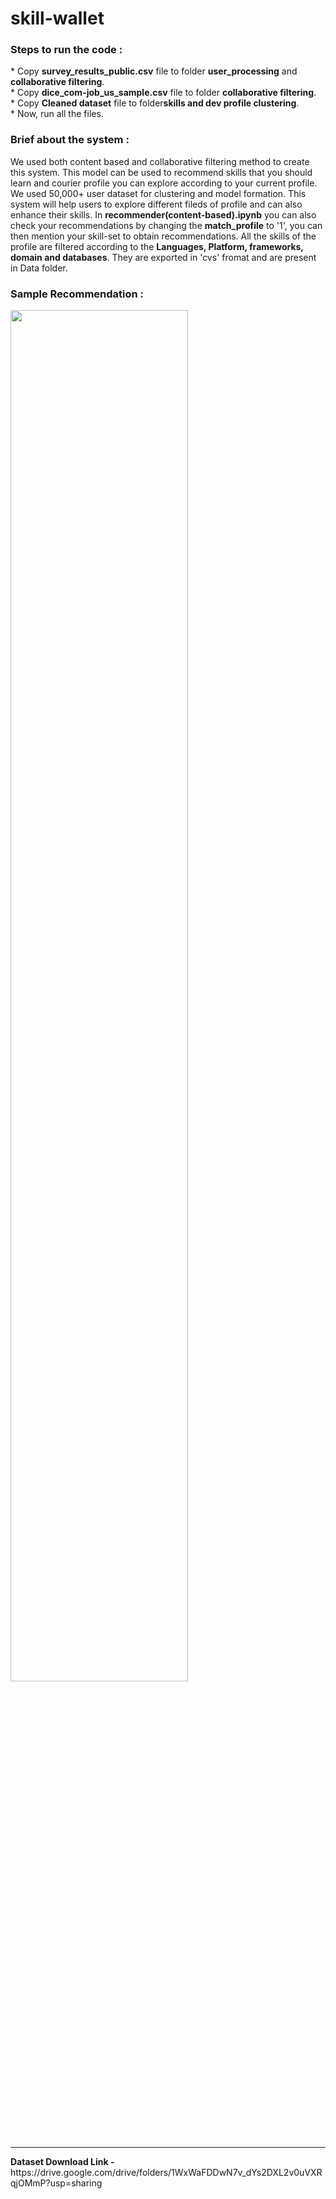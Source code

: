 # skill-wallet
<h3>Steps to run the code :</h3>
* Copy <b>survey_results_public.csv</b> file to folder <b>user_processing</b> and <b>collaborative filtering</b>.<br>
* Copy <b>dice_com-job_us_sample.csv</b> file to folder <b>collaborative filtering</b>.<br>
* Copy <b>Cleaned dataset</b> file to folder<b>skills and dev profile clustering</b>.<br>
* Now, run all the files.<br>

<h3>Brief about the system :</h3>
We used both content based and collaborative filtering method to create this system. This model can be used to recommend skills that you should learn and courier profile you can explore according to your current profile. We used 50,000+ user dataset for clustering and model formation. This system will help users to explore different fileds of profile and can also enhance their skills. In <b>recommender(content-based).ipynb</b> you can also check your recommendations by changing the <b>match_profile</b> to '1', you can then mention your skill-set to obtain recommendations. All the skills of the profile are filtered according to the <b>Languages, Platform, frameworks, domain and databases</b>. They are exported in 'cvs' fromat and are present in Data folder. <br>

<h3> Sample Recommendation :</h3>

<img src="https://github.com/adhithyaarun/skill-wallet/blob/recommendation-system/recommender/example.PNG" width = 75%/>

<hr>
<b> Dataset Download Link - </b> https://drive.google.com/drive/folders/1WxWaFDDwN7v_dYs2DXL2v0uVXRqjOMmP?usp=sharing




